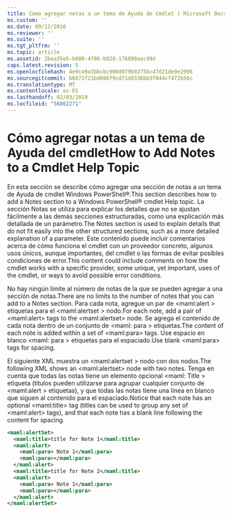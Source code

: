 ```yaml
---
title: Cómo agregar notas a un tema de Ayuda de Cmdlet | Microsoft Docs
ms.custom: ''
ms.date: 09/12/2016
ms.reviewer: ''
ms.suite: ''
ms.tgt_pltfrm: ''
ms.topic: article
ms.assetid: 2bea35e5-b680-4f86-b928-176890aac99d
caps.latest.revision: 5
ms.openlocfilehash: 4e9ca9a3bbcbc900d079b9275bc47d21de9e2996
ms.sourcegitcommit: b6871f21bd666f9cd71dd336bb3f844cf472b56c
ms.translationtype: MT
ms.contentlocale: es-ES
ms.lasthandoff: 02/03/2019
ms.locfileid: "56862271"
---
```

# <a name="how-to-add-notes-to-a-cmdlet-help-topic"></a><span data-ttu-id="282fa-102">Cómo agregar notas a un tema de Ayuda del cmdlet</span><span class="sxs-lookup"><span data-stu-id="282fa-102">How to Add Notes to a Cmdlet Help Topic</span></span>

<span data-ttu-id="282fa-103">En esta sección se describe cómo agregar una sección de notas a un tema de Ayuda de cmdlet Windows PowerShell®.</span><span class="sxs-lookup"><span data-stu-id="282fa-103">This section describes how to add a Notes section to a Windows PowerShell® cmdlet Help topic.</span></span> <span data-ttu-id="282fa-104">La sección Notas se utiliza para explicar los detalles que no se ajustan fácilmente a las demás secciones estructuradas, como una explicación más detallada de un parámetro.</span><span class="sxs-lookup"><span data-stu-id="282fa-104">The Notes section is used to explain details that do not fit easily into the other structured sections, such as a more detailed explanation of a parameter.</span></span> <span data-ttu-id="282fa-105">Este contenido puede incluir comentarios acerca de cómo funciona el cmdlet con un proveedor concreto, algunos usos únicos, aunque importantes, del cmdlet o las formas de evitar posibles condiciones de error.</span><span class="sxs-lookup"><span data-stu-id="282fa-105">This content could include comments on how the cmdlet works with a specific provider, some unique, yet important, uses of the cmdlet, or ways to avoid possible error conditions.</span></span>

<span data-ttu-id="282fa-106">No hay ningún límite al número de notas de la que se pueden agregar a una sección de notas.</span><span class="sxs-lookup"><span data-stu-id="282fa-106">There are no limits to the number of notes that you can add to a Notes section.</span></span> <span data-ttu-id="282fa-107">Para cada nota, agregue un par de \<maml:alert > etiquetas para el \<maml:alertset > nodo.</span><span class="sxs-lookup"><span data-stu-id="282fa-107">For each note, add a pair of \<maml:alert> tags to the \<maml:alertset> node.</span></span> <span data-ttu-id="282fa-108">Se agrega el contenido de cada nota dentro de un conjunto de \<maml: para > etiquetas.</span><span class="sxs-lookup"><span data-stu-id="282fa-108">The content of each note is added within a set of \<maml:para> tags.</span></span> <span data-ttu-id="282fa-109">Use espacio en blanco \<maml: para > etiquetas para el espaciado.</span><span class="sxs-lookup"><span data-stu-id="282fa-109">Use blank \<maml:para> tags for spacing.</span></span>

<span data-ttu-id="282fa-110">El siguiente XML muestra un \<maml:alertset > nodo con dos nodos.</span><span class="sxs-lookup"><span data-stu-id="282fa-110">The following XML shows an \<maml:alertset> node with two notes.</span></span> <span data-ttu-id="282fa-111">Tenga en cuenta que todas las notas tiene un elemento opcional \<maml: Title > etiqueta (títulos pueden utilizarse para agrupar cualquier conjunto de \<maml:alert > etiquetas), y que todas las notas tiene una línea en blanco que siguen al contenido para el espaciado.</span><span class="sxs-lookup"><span data-stu-id="282fa-111">Notice that each note has an optional \<maml:title> tag (titles can be used to group any set of \<maml:alert> tags), and that each note has a blank line following the content for spacing.</span></span>

```xml
<maml:alertSet>
  <maml:title>title for Note 1</maml:title>
  <maml:alert>
    <maml:para> Note 1</maml:para>
    <maml:para></maml:para>
  </maml:alert>
  <maml:title>title for Note 2</maml:title>
  <maml:alert>
    <maml:para> Note 1</maml:para>
    <maml:para></maml:para>
  </maml:alert>
</maml:alertSet>
```



